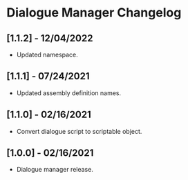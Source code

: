 # Dialogue Manager Changelog

## [1.1.2] - 12/04/2022
- Updated namespace.

## [1.1.1] - 07/24/2021
- Updated assembly definition names.

## [1.1.0] - 02/16/2021
- Convert dialogue script to scriptable object.

## [1.0.0] - 02/16/2021
- Dialogue manager release.
